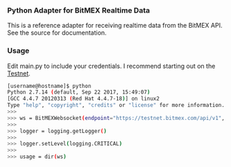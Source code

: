 ### Python Adapter for BitMEX Realtime Data

This is a reference adapter for receiving realtime data from the BitMEX API. See the source for documentation.

### Usage

Edit main.py to include your credentials. I recommend starting out on the
[Testnet](https://testnet.bitmex.com).

```bash
[username@hostname]$ python
Python 2.7.14 (default, Sep 22 2017, 15:49:07) 
[GCC 4.4.7 20120313 (Red Hat 4.4.7-18)] on linux2
Type "help", "copyright", "credits" or "license" for more information.
>>>
>>> ws = BitMEXWebsocket(endpoint="https://testnet.bitmex.com/api/v1", symbol="XBTUSD",api_key="your_key",api_secret="your_secret")
>>>
>>> logger = logging.getLogger()
>>>
>>> logger.setLevel(logging.CRITICAL)
>>> 
>>> usage = dir(ws)

```




